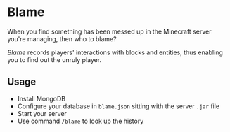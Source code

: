 # Blame

When you find something has been messed up in the Minecraft server you're managing, then who to blame?

*Blame* records players' interactions with blocks and entities, thus enabling you to find out the unruly player.

## Usage

- Install MongoDB
- Configure your database in `blame.json` sitting with the server `.jar` file
- Start your server
- Use command `/blame` to look up the history